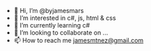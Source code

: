 - 👋 Hi, I’m @byjamesmars
- 👀 I’m interested in c#, js, html & css
- 🌱 I’m currently learning c#
- 💞️ I’m looking to collaborate on ...
- 📫 How to reach me jamesmtnez@gmail.com

<!---
byjamesmars/byjamesmars is a ✨ special ✨ repository because its `README.md` (this file) appears on your GitHub profile.
You can click the Preview link to take a look at your changes.
--->

